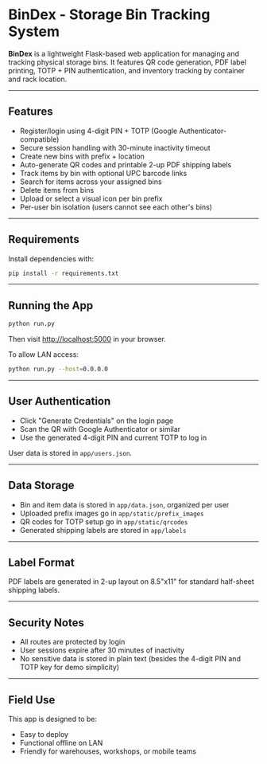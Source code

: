  
# BinDex - Storage Bin Tracking System

**BinDex** is a lightweight Flask-based web application for managing and tracking physical storage bins. It features QR code generation, PDF label printing, TOTP + PIN authentication, and inventory tracking by container and rack location.

---

## Features

- Register/login using 4-digit PIN + TOTP (Google Authenticator-compatible)
- Secure session handling with 30-minute inactivity timeout
- Create new bins with prefix + location
- Auto-generate QR codes and printable 2-up PDF shipping labels
- Track items by bin with optional UPC barcode links
- Search for items across your assigned bins
- Delete items from bins
- Upload or select a visual icon per bin prefix
- Per-user bin isolation (users cannot see each other's bins)

---

## Requirements

Install dependencies with:

```bash
pip install -r requirements.txt
```

---

## Running the App

```bash
python run.py
```

Then visit [http://localhost:5000](http://localhost:5000) in your browser.

To allow LAN access:

```bash
python run.py --host=0.0.0.0
```

---

## User Authentication

- Click "Generate Credentials" on the login page
- Scan the QR with Google Authenticator or similar
- Use the generated 4-digit PIN and current TOTP to log in

User data is stored in `app/users.json`.

---

## Data Storage

- Bin and item data is stored in `app/data.json`, organized per user
- Uploaded prefix images go in `app/static/prefix_images`
- QR codes for TOTP setup go in `app/static/qrcodes`
- Generated shipping labels are stored in `app/labels`

---

## Label Format

PDF labels are generated in 2-up layout on 8.5"x11" for standard half-sheet shipping labels.

---

## Security Notes

- All routes are protected by login
- User sessions expire after 30 minutes of inactivity
- No sensitive data is stored in plain text (besides the 4-digit PIN and TOTP key for demo simplicity)

---

## Field Use

This app is designed to be:
- Easy to deploy
- Functional offline on LAN
- Friendly for warehouses, workshops, or mobile teams
